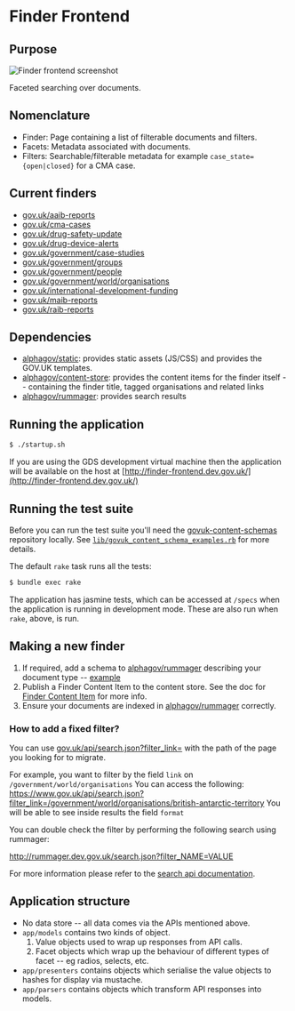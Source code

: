 # Finder Frontend

## Purpose

![Finder frontend screenshot](https://raw.githubusercontent.com/alphagov/finder-frontend/master/docs/assets/page-screenshot.png)

Faceted searching over documents.

## Nomenclature

* Finder: Page containing a list of filterable documents and filters.
* Facets: Metadata associated with documents.
* Filters: Searchable/filterable metadata for example `case_state={open|closed}` for a CMA case.

## Current finders

* [gov.uk/aaib-reports](https://www.gov.uk/aaib-reports)
* [gov.uk/cma-cases](https://www.gov.uk/cma-cases)
* [gov.uk/drug-safety-update](https://www.gov.uk/drug-safety-update)
* [gov.uk/drug-device-alerts](https://www.gov.uk/drug-device-alerts)
* [gov.uk/government/case-studies](https://www.gov.uk/government/case-studies)
* [gov.uk/government/groups](https://www.gov.uk/government/groups)
* [gov.uk/government/people](https://www.gov.uk/government/people)
* [gov.uk/government/world/organisations](https://www.gov.uk/government/world/organisations)
* [gov.uk/international-development-funding](https://www.gov.uk/international-development-funding)
* [gov.uk/maib-reports](https://www.gov.uk/maib-reports)
* [gov.uk/raib-reports](https://www.gov.uk/raib-reports)

## Dependencies

* [alphagov/static](http://github.com/alphagov/static): provides static assets (JS/CSS) and provides the GOV.UK templates.
* [alphagov/content-store](http://github.com/alphagov/content-store): provides the content items for the finder itself -- containing the finder title, tagged organisations and related links
* [alphagov/rummager](http://github.com/alphagov/rummager): provides search results

## Running the application

```sh
$ ./startup.sh
```

If you are using the GDS development virtual machine then the application will be available on the host at [http://finder-frontend.dev.gov.uk/](http://finder-frontend.dev.gov.uk/)

## Running the test suite

Before you can run the test suite you'll need the [govuk-content-schemas]
repository locally. See
[`lib/govuk_content_schema_examples.rb`][content_schema_examples] for more
details.

The default `rake` task runs all the tests:

```sh
$ bundle exec rake
```

The application has jasmine tests, which can be accessed at `/specs` when the application is running in development mode. These are also run when `rake`, above, is run.

[govuk-content-schemas]: https://github.com/alphagov/govuk-content-schemas
[content_schema_examples]: https://github.com/alphagov/finder-frontend/blob/master/lib/govuk_content_schema_examples.rb

## Making a new finder
1. If required, add a schema to [alphagov/rummager](http://github.com/alphagov/rummager) describing your document type -- [example](https://github.com/alphagov/rummager/blob/master/config/schema/elasticsearch_types/cma_case.json)
2. Publish a Finder Content Item to the content store. See the doc for [Finder Content Item](https://github.com/alphagov/finder-frontend/blob/master/docs/finder-content-item.md) for more info.
3. Ensure your documents are indexed in [alphagov/rummager](http://github.com/alphagov/rummager) correctly.

### How to add a fixed filter?

You can use [gov.uk/api/search.json?filter_link=](https://www.gov.uk/api/search.json?filter_link=) with the path of the page you looking for to migrate.

For example, you want to filter by the field `link` on `/government/world/organisations`
You can access the following: https://www.gov.uk/api/search.json?filter_link=/government/world/organisations/british-antarctic-territory
You will be able to see inside results the field `format`

You can double check the filter by performing the following search using rummager:

http://rummager.dev.gov.uk/search.json?filter_NAME=VALUE

For more information please refer to the [search api documentation](https://alphagov.github.io/rummager/search-api.html).

## Application structure

* No data store -- all data comes via the APIs mentioned above.
* `app/models` contains two kinds of object.
  1. Value objects used to wrap up responses from API calls.
  2. Facet objects which wrap up the behaviour of different types of facet --
     eg radios, selects, etc.
* `app/presenters` contains objects which serialise the value objects to hashes
  for display via mustache.
* `app/parsers` contains objects which transform API responses into models.
